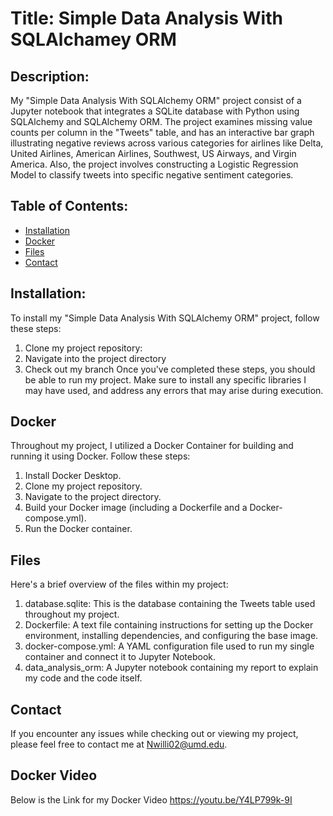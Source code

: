 # Title: Simple Data Analysis With SQLAlchamey ORM

## Description:
My "Simple Data Analysis With SQLAlchemy ORM" project consist of a Jupyter notebook that integrates a SQLite database with Python using SQLAlchemy and SQLAlchemy ORM. The project examines missing value counts per column in the "Tweets" table, and has an interactive bar graph illustrating negative reviews across various categories for airlines like Delta, United Airlines, American Airlines, Southwest, US Airways, and Virgin America. Also, the project involves constructing a Logistic Regression Model to classify tweets into specific negative sentiment categories.

## Table of Contents:
- [Installation](#installation)
- [Docker](#docker)
- [Files](#files)
- [Contact](#contact)


## Installation:
To install my "Simple Data Analysis With SQLAlchemy ORM" project, follow these steps:
1. Clone my project repository:
2. Navigate into the project directory
3. Check out my branch
Once you've completed these steps, you should be able to run my project. Make sure to install any specific libraries I may have used, and address any errors that may arise during execution.

## Docker
Throughout my project, I utilized a Docker Container for building and running it using Docker. Follow these steps:

1. Install Docker Desktop.
2. Clone my project repository.
3. Navigate to the project directory.
4. Build your Docker image (including a Dockerfile and a Docker-compose.yml).
5. Run the Docker container.

## Files
Here's a brief overview of the files within my project:

1. database.sqlite: This is the database containing the Tweets table used throughout my project.
2. Dockerfile: A text file containing instructions for setting up the Docker environment, installing dependencies, and configuring the base image.
3. docker-compose.yml: A YAML configuration file used to run my single container and connect it to Jupyter Notebook.
4. data_analysis_orm: A Jupyter notebook containing my report to explain my code and the code itself.


## Contact
If you encounter any issues while checking out or viewing my project, please feel free to contact me at Nwilli02@umd.edu.

## Docker Video
Below is the Link for my Docker Video 
https://youtu.be/Y4LP799k-9I



